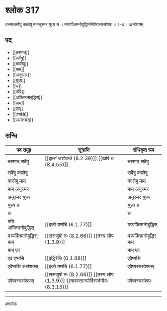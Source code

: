 # श्लोक 317

तस्मात्सर्वेषु कालेषु मामनुस्मर युध्य च ।
मय्यर्पितमनोबुद्धिर्मामेवैष्यस्यसंशयः ॥ ८-७॥ orसंशयम्


## पद 

- [[तस्मात्]]
- [[सर्वेषु]]
- [[कालेषु]]
- [[माम्]]
- [[अनुस्मर]]
- [[युध्य]]
- [[च]]
- [[मयि]]
- [[अर्पितमनोबुद्धिस्]]
- [[माम्]]
- [[एव]]
- [[एष्यसि]]
- [[असंशयस्]]

## सन्धि

| पद समूह | सूत्राणि | संधिकृत रूप |
| ----- | ----- | ----- |
| तस्मात् सर्वेषु |  [[झलां जशोऽन्ते (8.2.39)]] [[खरि च (8.4.55)]] | तस्मात् सर्वेषु |
| सर्वेषु कालेषु |  | सर्वेषु कालेषु |
| कालेषु माम् |  | कालेषु माम् |
| माम् अनुस्मर |  | माम् अनुस्मर |
| अनुस्मर युध्य |  | अनुस्मर युध्य |
| युध्य च |  | युध्य च |
| च |  | च |
| मयि अर्पितमनोबुद्धिस् |  [[इको यणचि (6.1.77)]] | मय्यर्पितमनोबुद्धिस् |
| मय्यर्पितमनोबुद्धिस् माम् |  [[ससजुषो रुः (8.2.66)]] [[तस्य लोपः (1.3.9)]] | मय्यर्पितमनोबुद्धिर् माम् |
| माम् एव |  | माम् एव |
| एव एष्यसि |  [[वृद्धिरेचि (6.1.88)]] | एवैष्यसि |
| एवैष्यसि असंशयस् |  [[इको यणचि (6.1.77)]] | एवैष्यस्यसंशयस् |
| एवैष्यस्यसंशयस् |  [[ससजुषो रुः (8.2.66)]] [[तस्य लोपः (1.3.9)]] [[खरवसानयोर्विसर्जनीयः (8.3.15)]] | एवैष्यस्यसंशयः |


---

#श्लोक